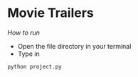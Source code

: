 # Movie Trailers

*How to run*
* Open the file directory in your terminal
* Type in

```shell
python project.py
```
